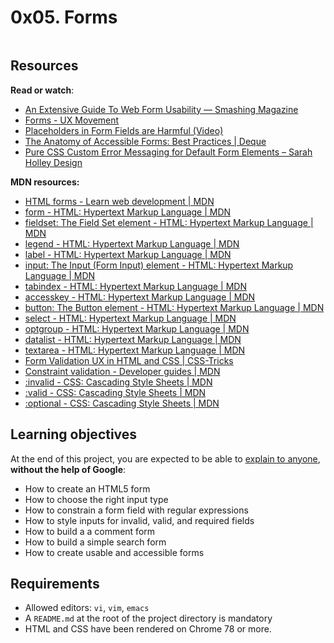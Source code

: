 <h1 class="gap">0x05. Forms</h1>
<div class="well clean" id="project-description">
  <p><img src="https://holbertonintranet.s3.amazonaws.com/uploads/medias/2019/12/abbff2217b3cc83e050d.jpeg?X-Amz-Algorithm=AWS4-HMAC-SHA256&amp;X-Amz-Credential=AKIARDDGGGOU5BHMTQX4%2F20211216%2Fus-east-1%2Fs3%2Faws4_request&amp;X-Amz-Date=20211216T164136Z&amp;X-Amz-Expires=86400&amp;X-Amz-SignedHeaders=host&amp;X-Amz-Signature=7423a1b5b7a6d38b491fba18dc84e637ebbdfb22331e50ddf90bde77a5590ca3" alt="" style=""></p>

<h2>Resources</h2>

<p><strong>Read or watch</strong>:</p>

<ul>
<li><a href="/rltoken/L7JpxWt0F5VsUtwsDGaJYg" title="An Extensive Guide To Web Form Usability — Smashing Magazine" target="_blank">An Extensive Guide To Web Form Usability — Smashing Magazine</a></li>
<li><a href="/rltoken/FaOz7GkGRSnrlYKL91sWYQ" title="Forms - UX Movement" target="_blank">Forms - UX Movement</a></li>
<li><a href="/rltoken/kkI4hp8L2xriaBiZ4aay5g" title="Placeholders in Form Fields are Harmful (Video)" target="_blank">Placeholders in Form Fields are Harmful (Video)</a></li>
<li><a href="/rltoken/Suk4Imd1PwQWQfMARmUyOg" title="The Anatomy of Accessible Forms: Best Practices | Deque" target="_blank">The Anatomy of Accessible Forms: Best Practices | Deque</a></li>
<li><a href="/rltoken/mt7GbkQzlwq86rGgLXuKug" title="Pure CSS Custom Error Messaging for Default Form Elements – Sarah Holley Design" target="_blank">Pure CSS Custom Error Messaging for Default Form Elements – Sarah Holley Design</a></li>
</ul>

<p><strong>MDN resources:</strong></p>

<ul>
<li><a href="/rltoken/FqmevqAf9FQJTCLzWHkR1g" title="HTML forms - Learn web development | MDN" target="_blank">HTML forms - Learn web development | MDN</a></li>
<li><a href="/rltoken/SSy7rj0I3adIOAdQYHZlTg" title="form - HTML: Hypertext Markup Language | MDN" target="_blank">form - HTML: Hypertext Markup Language | MDN</a></li>
<li><a href="/rltoken/Dei_L42fLRZU_AJ6ZrEHYQ" title="fieldset: The Field Set element - HTML: Hypertext Markup Language | MDN" target="_blank">fieldset: The Field Set element - HTML: Hypertext Markup Language | MDN</a></li>
<li><a href="/rltoken/ZkZo0GMrr0swRR5qOAbZpA" title="legend - HTML: Hypertext Markup Language | MDN" target="_blank">legend - HTML: Hypertext Markup Language | MDN</a></li>
<li><a href="/rltoken/riHRpJYmDTPKnhEnmim8Og" title="label - HTML: Hypertext Markup Language | MDN" target="_blank">label - HTML: Hypertext Markup Language | MDN</a></li>
<li><a href="/rltoken/I-tvtRp2hlUSVkdNVuOkzQ" title="input: The Input (Form Input) element - HTML: Hypertext Markup Language | MDN" target="_blank">input: The Input (Form Input) element - HTML: Hypertext Markup Language | MDN</a></li>
<li><a href="/rltoken/IVNFtpOTz5HH2hhPVirm1w" title="tabindex - HTML: Hypertext Markup Language | MDN" target="_blank">tabindex - HTML: Hypertext Markup Language | MDN</a></li>
<li><a href="/rltoken/hpkb0GWg6d58CT3VbJBYUA" title="accesskey - HTML: Hypertext Markup Language | MDN" target="_blank">accesskey - HTML: Hypertext Markup Language | MDN</a></li>
<li><a href="/rltoken/lWIyMaHK4ZXYyIftpFkydQ" title="button: The Button element - HTML: Hypertext Markup Language | MDN" target="_blank">button: The Button element - HTML: Hypertext Markup Language | MDN</a></li>
<li><a href="/rltoken/yW_Ov-o5Z5-WHRqOH1yrWQ" title="select - HTML: Hypertext Markup Language | MDN" target="_blank">select - HTML: Hypertext Markup Language | MDN</a></li>
<li><a href="/rltoken/fd435kOSi_vDQuxS9C_hzQ" title="optgroup - HTML: Hypertext Markup Language | MDN" target="_blank">optgroup - HTML: Hypertext Markup Language | MDN</a></li>
<li><a href="/rltoken/9zHNcNs_TijZGoXlSPE6UQ" title="datalist - HTML: Hypertext Markup Language | MDN" target="_blank">datalist - HTML: Hypertext Markup Language | MDN</a></li>
<li><a href="/rltoken/ZI43Ei3OIRGmi0fdEm-Wfg" title="textarea - HTML: Hypertext Markup Language | MDN" target="_blank">textarea - HTML: Hypertext Markup Language | MDN</a></li>
<li><a href="/rltoken/Wbg54wi7RUJX2_y7hrw6dQ" title="Form Validation UX in HTML and CSS | CSS-Tricks" target="_blank">Form Validation UX in HTML and CSS | CSS-Tricks</a></li>
<li><a href="/rltoken/4jC9dQkx3ZT3yKR3hB8-vw" title="Constraint validation - Developer guides | MDN" target="_blank">Constraint validation - Developer guides | MDN</a></li>
<li><a href="/rltoken/7h8uLLpM8WxMQS7t6aAk7Q" title=":invalid - CSS: Cascading Style Sheets | MDN" target="_blank">:invalid - CSS: Cascading Style Sheets | MDN</a></li>
<li><a href="/rltoken/UKXa7S-Q_saLWXgrJeFRNg" title=":valid - CSS: Cascading Style Sheets | MDN" target="_blank">:valid - CSS: Cascading Style Sheets | MDN</a></li>
<li><a href="/rltoken/Yw2FK8PGHmv5jgF8BOKJ9w" title=":optional - CSS: Cascading Style Sheets | MDN" target="_blank">:optional - CSS: Cascading Style Sheets | MDN</a></li>
</ul>

<h2>Learning objectives</h2>

<p>At the end of this project, you are expected to be able to <a href="/rltoken/NUqw6EB7Z_757dU3CxETUQ" title="explain to anyone" target="_blank">explain to anyone</a>, <strong>without the help of Google</strong>:</p>

<ul>
<li>How to create an HTML5 form</li>
<li>How to choose the right input type</li>
<li>How to constrain a form field with regular expressions</li>
<li>How to style inputs for invalid, valid, and required fields</li>
<li>How to build a a comment form</li>
<li>How to build a simple search form</li>
<li>How to create usable and accessible forms</li>
</ul>

<h2>Requirements</h2>

<ul>
<li>Allowed editors: <code>vi</code>, <code>vim</code>, <code>emacs</code></li>
<li>A <code>README.md</code> at the root of the project directory is mandatory</li>
<li>HTML and CSS have been rendered on Chrome 78 or more.</li>
</ul>

</div>